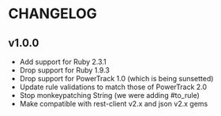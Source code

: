 # CHANGELOG

## v1.0.0

- Add support for Ruby 2.3.1
- Drop support for Ruby 1.9.3
- Drop support for PowerTrack 1.0 (which is being sunsetted)
- Update rule validations to match those of PowerTrack 2.0
- Stop monkeypatching String (we were adding #to_rule)
- Make compatible with rest-client v2.x and json v2.x gems 
